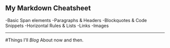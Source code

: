 ## My Markdown Cheatsheet
-Basic Span elements
-Paragraphs & Headers
-Blockquotes & Code Snippets
-Horizontal Rules & Lists
-Links
-Images

---

#Things I'll *Blog* About now and then.
